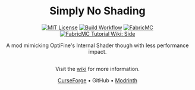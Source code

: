 <div align=center>

# Simply No Shading

[![MIT License](https://img.shields.io/github/license/StartsMercury/simply-no-shading)](LICENSE)
[![Build Workflow](https://github.com/StartsMercury/simply-no-shading/actions/workflows/build.yml/badge.svg?branch=5.x%2F1.19.3)](https://github.com/StartsMercury/simply-no-shading/actions/workflows/build.yml)
[![FabricMC](https://img.shields.io/badge/mod%20loader-fabric-1976d2)](https://fabricmc.net)
[![FabricMC Tutorial Wiki: Side](https://img.shields.io/badge/environment-client-1976d2)](https://fabricmc.net/wiki/tutorial:side)

A mod mimicking OptiFine's Internal Shader though with less performance impact.

<h2><?></h2>

Visit the [wiki](https://github.com/StartsMercury/simply-no-shading/wiki) for more information.

[CurseForge](https://www.curseforge.com/minecraft/mc-mods/simply-no-shading) • GitHub • [Modrinth](https://modrinth.com/mod/simply-no-shading)
